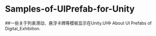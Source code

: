 # Samples-of-UIPrefab-for-Unity
##一些关于列表滑动、悬浮卡牌等模板显示在Unity.UI中
About UI Prefabs of Digital_Exhibition.
